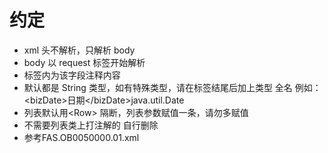 # 约定
- xml 头不解析，只解析 body
- body 以 request 标签开始解析
- 标签内为该字段注释内容
- 默认都是 String 类型，如有特殊类型，请在标签结尾后加上类型 全名 例如： \<bizDate>日期\</bizDate>java.util.Date
- 列表默认用\<Row> 隔断，列表参数赋值一条，请勿多赋值
- 不需要列表类上打注解的 自行删除
- 参考FAS.OB0050000.01.xml

 

